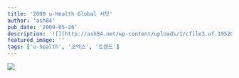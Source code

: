 ```yaml
---
title: '2009 u-Health Global 서밋'
author: 'ash84'
pub_date: '2009-05-26'
description: '![](http://ash84.net/wp-content/uploads/1/cfile3.uf.1952C80C4A1B44FD52C0E5.jpg)'
featured_image: ''
tags: ['u-health', '코엑스', '트랜드']
---
```



![](http://ash84.net/wp-content/uploads/1/cfile3.uf.1952C80C4A1B44FD52C0E5.jpg)



